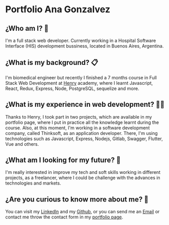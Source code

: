 # Portfolio Ana Gonzalvez 

## ¿Who am I? 👀

 I'm a full stack web developer. Currently working in a Hospital Software Interface (HIS) development bussiness, located in Buenos Aires, Argentina.

## ¿What is my background? 📋

I'm biomedical engineer but recently I finished a 7 months course in Full Stack Web Development at [Henry](https://www.soyhenry.com/) academy, where I learnt Javascript, React, Redux, Express, Node, PostgreSQL, sequelize and more.

## ¿What is my experience in web development? 👩‍💻

Thanks to Henry, I took part in two projects, which are available in my portfolio page, where I put in practice all the knowledge learnt during the course. 
Also, at this moment, I'm working in a software development company, called Thinksoft, as an application developer. There, I'm using technologies such as Javascript, Express, Nodejs, Gitlab, Swagger, Flutter, Vue and others.

## ¿What am I looking for my future? 🔮

I'm really interested in improve my tech and soft skills working in different projects, as a freelancer, where I could be challenge with the advances in technologies and markets.

## ¿Are you curious to know more about me? 🧐

You can visit my [LinkedIn](https://www.linkedin.com/in/anabel%C3%A9ngonzalvez/) and my [Github](https://github.com/AnaGonzalvez), or you can send me an [Email](mailto:anaa.gonzalvez2@gmail.com) or contact me throw the contact form in my [portfolio page](https://anagonzalvez.github.io/).

